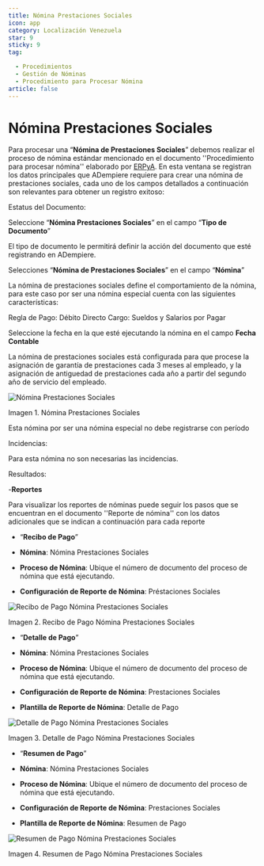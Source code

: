 ```yaml
---
title: Nómina Prestaciones Sociales
icon: app
category: Localización Venezuela
star: 9
sticky: 9
tag:

  - Procedimientos
  - Gestión de Nóminas
  - Procedimiento para Procesar Nómina
article: false
---
```


**Nómina Prestaciones Sociales**
=================================

Para procesar una “**Nómina de Prestaciones Sociales**” debemos realizar el proceso de nómina estándar mencionado en el documento ''Procedimiento para procesar nómina'' elaborado por [ERPyA](http://erpya.com). En esta ventana se registran los datos principales que ADempiere requiere para crear una nómina de prestaciones sociales, cada uno de los campos detallados a continuación son relevantes para obtener un registro exitoso:

Estatus del Documento:

Seleccione “**Nómina Prestaciones Sociales**” en el campo “**Tipo de Documento**”

El tipo de documento le permitirá definir la acción del documento que esté registrando en ADempiere.

Selecciones “**Nómina de Prestaciones Sociales**” en el campo “**Nómina**”

La nómina de prestaciones sociales define el comportamiento de la nómina, para este caso por ser una nómina especial cuenta con las siguientes características:

Regla de Pago: Débito Directo
Cargo: Sueldos y Salarios por Pagar

Seleccione la fecha en la que esté ejecutando la nómina en el campo **Fecha Contable**

La nómina de prestaciones sociales está configurada para que procese la asignación de garantía de prestaciones cada 3 meses al empleado, y la asignación de antiguedad de prestaciones cada año a partir del segundo año de servicio del empleado.

![Nómina Prestaciones Sociales](/assets/img/procedures/payroll/procedures-to-process-payroll/resources/prestacionessociales.png)

Imagen 1. Nómina Prestaciones Sociales

Esta nómina  por ser una nómina especial no debe registrarse con período

Incidencias:

Para esta nómina no son necesarias las incidencias.

Resultados:

-**Reportes**

Para visualizar los reportes de nóminas  puede seguir los pasos que se encuentran en el documento ''Reporte de nómina'' con los datos adicionales que se indican a continuación para cada reporte

- “**Recibo de Pago**”

- **Nómina**: Nómina Prestaciones Sociales

- **Proceso de Nómina**: Ubique el número de documento del proceso de nómina que está ejecutando.

- **Configuración de Reporte de Nómina**: Préstaciones Sociales

![Recibo de Pago Nómina Prestaciones Sociales](/assets/img/procedures/payroll/procedures-to-process-payroll/resources/reciboprestacionessociales.png)

Imagen 2. Recibo de Pago Nómina Prestaciones Sociales

- “**Detalle de Pago**”

- **Nómina**: Nómina Prestaciones Sociales

- **Proceso de Nómina**: Ubique el número de documento del proceso de nómina que está ejecutando.

- **Configuración de Reporte de Nómina**: Prestaciones Sociales

- **Plantilla de Reporte de Nómina**: Detalle de Pago

![Detalle de Pago Nómina Prestaciones Sociales](/assets/img/procedures/payroll/procedures-to-process-payroll/resources/detalleprestacionessociales.png)

Imagen 3. Detalle de Pago Nómina Prestaciones Sociales

- “**Resumen de Pago**”

- **Nómina**: Nómina Prestaciones Sociales

- **Proceso de Nómina**: Ubique el número de documento del proceso de nómina que está ejecutando.

- **Configuración de Reporte de Nómina**: Prestaciones Sociales

- **Plantilla de Reporte de Nómina**: Resumen de Pago

![Resumen de Pago Nómina Prestaciones Sociales](/assets/img/procedures/payroll/procedures-to-process-payroll/resources/resumenprestacionessociales.png)

Imagen 4. Resumen de Pago Nómina Prestaciones Sociales
